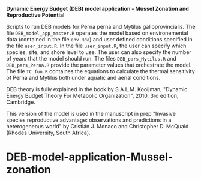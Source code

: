 **Dynamic Energy Budget (DEB) model application - Mussel Zonation and Reproductive Potential**

Scripts to run DEB models for Perna perna and Mytilus galloprovincialis.
The file `DEB_model_app_master.R` operates the model based on environemental data (contained in the file `env.Rda`) and user defined conditions specified in the file `user_input.R`.
In the file `user_input.R`, the user can specify which species, site, and shore level to use. The user can also specify the number of years that the model should run.
The files `DEB_pars_Mytilus.R` and `DEB_pars_Perna.R` provide the parameter values that orchestrate the model.
The file `TC_fun.R` containes the equations to calculate the thermal sensitivity of Perna and Mytilus both under aquatic and aerial conditions.

DEB theory is fully explained in the book by S.A.L.M. Kooijman, "Dynamic Energy Budget Theory For Metabolic Organization", 2010, 3rd edition, Cambridge. 

This version of the model is used in the manuscript in prep "Invasive species reproductive advantage: observations and predictions in a heterogeneous world" by Cristián J. Monaco and Christopher D. McQuaid (Rhodes University, South Africa).
# DEB-model-application-Mussel-zonation
